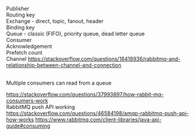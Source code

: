 
Publisher <br>
Routing key <br>
Exchange - direct, topic, fanout, header <br>
Binding key <br>
Queue - classic (FIFO), priority queue, dead letter queue <br>
Consumer <br>
Acknowledgement <br>
Prefetch count <br>
Channel https://stackoverflow.com/questions/18418936/rabbitmq-and-relationship-between-channel-and-connection <br><br>

Multiple consumers can read from a queue<br>

https://stackoverflow.com/questions/37993897/how-rabbit-mq-consumers-work <br>
RabbitMQ push API working 
  https://stackoverflow.com/questions/46584198/amqp-rabbitmq-push-api-how-works
  https://www.rabbitmq.com/client-libraries/java-api-guide#consuming
